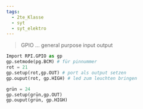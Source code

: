 ```yaml
---
tags:
  - 2te_Klasse
  - syt
  - syt_elektro
---
```

> GPIO ... general purpose input output

```python
Import RPI.GPIO as gp
gp.setmode(pg.BCM) # für pinnummer
rot = 21
gp.setup(rot,gp.OUT) # port als output setzen
gp.ouput(rot, gp.HIGH) # led zum leuchten bringen

grün = 24
gp.setup(grün,gp.OUT) 
gp.ouput(grün, gp.HIGH)
```
